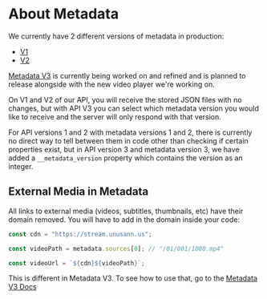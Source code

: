 # About Metadata

We currently have 2 different versions of metadata in production:

- [V1](./Metadata%20V1.md)
- [V2](./Metadata%20V2.md)

[Metadata V3](./Metadata%20V3.md) is currently being worked on and refined and is planned to release alongside with the new video player we're working on.

On V1 and V2 of our API, you will receive the stored JSON files with no changes, but with API V3 you can select which metadata version you would like to receive and the server will only respond with that version.

For API versions 1 and 2 with metadata versions 1 and 2, there is currently no direct way to tell between them in code other than checking if certain properties exist, but in API version 3 and metadata version 3, we have added a `__metadata_version` property which contains the version as an integer.

## External Media in Metadata

All links to external media (videos, subtitles, thumbnails, etc) have their domain removed. You will have to add in the domain inside your code:

```typescript title="TypeScript"
const cdn = "https://stream.unusann.us";

const videoPath = metadata.sources[0]; // "/01/001/1080.mp4"

const videoUrl = `${cdn}${videoPath}`;
```

This is different in Metadata V3. To see how to use that, go to the [Metadata V3 Docs](./Metadata%20V3.md#url-variables)
